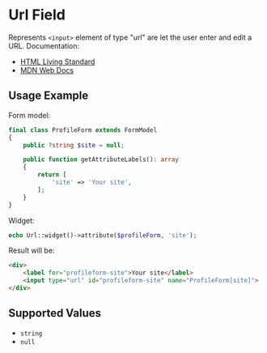 # Url Field

Represents `<input>` element of type "url" are let the user enter and edit a URL. Documentation:

- [HTML Living Standard](https://html.spec.whatwg.org/multipage/input.html#url-state-(type=url))
- [MDN Web Docs](https://developer.mozilla.org/en-US/docs/Web/HTML/Element/input/url)

## Usage Example

Form model:

```php
final class ProfileForm extends FormModel
{
    public ?string $site = null;

    public function getAttributeLabels(): array
    {
        return [
            'site' => 'Your site',
        ];
    }
}
```

Widget:

```php
echo Url::widget()->attribute($profileForm, 'site');
```

Result will be:

```html
<div>
    <label for="profileform-site">Your site</label>
    <input type="url" id="profileform-site" name="ProfileForm[site]">
</div>
```

## Supported Values

- `string`
- `null`
